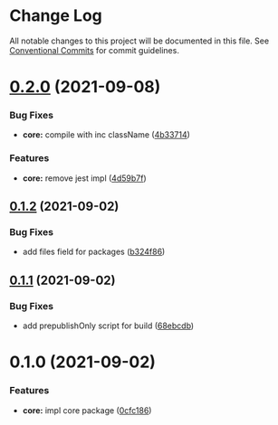 # Change Log

All notable changes to this project will be documented in this file.
See [Conventional Commits](https://conventionalcommits.org) for commit guidelines.

# [0.2.0](https://github.com/yarastqt/compiled-css/compare/@steely/core@0.1.2...@steely/core@0.2.0) (2021-09-08)


### Bug Fixes

* **core:** compile with inc className ([4b33714](https://github.com/yarastqt/compiled-css/commit/4b337142f93595730df31d07deb1eea076274e5a))


### Features

* **core:** remove jest impl ([4d59b7f](https://github.com/yarastqt/compiled-css/commit/4d59b7fabe8d233a39099b6d486a886946da12cf))





## [0.1.2](https://github.com/yarastqt/compiled-css/compare/@steely/core@0.1.1...@steely/core@0.1.2) (2021-09-02)


### Bug Fixes

* add files field for packages ([b324f86](https://github.com/yarastqt/compiled-css/commit/b324f86e5bcf14654ed74efe7ed55e22bc0196b5))





## [0.1.1](https://github.com/yarastqt/compiled-css/compare/@steely/core@0.1.0...@steely/core@0.1.1) (2021-09-02)


### Bug Fixes

* add prepublishOnly script for build ([68ebcdb](https://github.com/yarastqt/compiled-css/commit/68ebcdbef16f95c8a4bf55a2533af6f93c738d72))





# 0.1.0 (2021-09-02)


### Features

* **core:** impl core package ([0cfc186](https://github.com/yarastqt/compiled-css/commit/0cfc186020637e03b276c4794bb72487fa4790c7))
